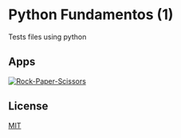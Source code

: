 # Python Fundamentos (1)

Tests files using python

## Apps

[![Rock-Paper-Scissors](https://img.shields.io/static/v1?label=/apps/01-rock-paper-scissors.py&message=Rock-Paper-Scissors&color=brightgreen)](https://github.com/Mathiwsmtrz/python-fundamentos-1/blob/master/apps/01-rock-paper-scissors.py)

## License

[MIT](https://choosealicense.com/licenses/mit/)

